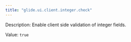 ```yaml
---
title: "glide.ui.client.integer.check"
---
```


Description: Enable client side validation of integer fields.

Value: `true`